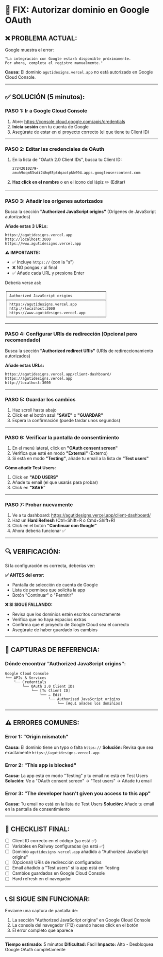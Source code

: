 # 🔧 FIX: Autorizar dominio en Google OAuth

## ❌ PROBLEMA ACTUAL:

Google muestra el error:
```
"La integración con Google estará disponible próximamente.
Por ahora, completa el registro manualmente."
```

**Causa:** El dominio `agutidesigns.vercel.app` no está autorizado en Google Cloud Console.

---

## ✅ SOLUCIÓN (5 minutos):

### **PASO 1: Ir a Google Cloud Console**

1. Abre: https://console.cloud.google.com/apis/credentials
2. **Inicia sesión** con tu cuenta de Google
3. Asegúrate de estar en el proyecto correcto (el que tiene tu Client ID)

---

### **PASO 2: Editar las credenciales de OAuth**

1. En la lista de "OAuth 2.0 Client IDs", busca tu Client ID:
   ```
   27242010279-amuh9oqm83sdi24hq65ptdqaotpkk094.apps.googleusercontent.com
   ```

2. **Haz click en el nombre** o en el icono del lápiz ✏️ (Editar)

---

### **PASO 3: Añadir los orígenes autorizados**

Busca la sección **"Authorized JavaScript origins"** (Orígenes de JavaScript autorizados)

**Añade estas 3 URLs:**

```
https://agutidesigns.vercel.app
http://localhost:3000
https://www.agutidesigns.vercel.app
```

**⚠️ IMPORTANTE:**
- ✅ Incluye `https://` (con la "s")
- ❌ NO pongas `/` al final
- ✅ Añade cada URL y presiona Enter

Debería verse así:
```
┌─────────────────────────────────────────────┐
│ Authorized JavaScript origins               │
├─────────────────────────────────────────────┤
│ https://agutidesigns.vercel.app             │
│ http://localhost:3000                       │
│ https://www.agutidesigns.vercel.app         │
└─────────────────────────────────────────────┘
```

---

### **PASO 4: Configurar URIs de redirección (Opcional pero recomendado)**

Busca la sección **"Authorized redirect URIs"** (URIs de redireccionamiento autorizados)

**Añade estas URLs:**

```
https://agutidesigns.vercel.app/client-dashboard/
https://agutidesigns.vercel.app
http://localhost:3000
```

---

### **PASO 5: Guardar los cambios**

1. Haz scroll hasta abajo
2. Click en el botón azul **"SAVE"** o **"GUARDAR"**
3. Espera la confirmación (puede tardar unos segundos)

---

### **PASO 6: Verificar la pantalla de consentimiento**

1. En el menú lateral, click en **"OAuth consent screen"**
2. Verifica que esté en modo **"External"** (Externo)
3. Si está en modo **"Testing"**, añade tu email a la lista de **"Test users"**

**Cómo añadir Test Users:**
1. Click en **"ADD USERS"**
2. Añade tu email (el que usarás para probar)
3. Click en **"SAVE"**

---

### **PASO 7: Probar nuevamente**

1. Ve a tu dashboard: https://agutidesigns.vercel.app/client-dashboard/
2. Haz un **Hard Refresh** (Ctrl+Shift+R o Cmd+Shift+R)
3. Click en el botón **"Continuar con Google"**
4. Ahora debería funcionar ✅

---

## 🔍 VERIFICACIÓN:

Si la configuración es correcta, deberías ver:

**✅ ANTES del error:**
- Pantalla de selección de cuenta de Google
- Lista de permisos que solicita la app
- Botón "Continuar" o "Permitir"

**❌ SI SIGUE FALLANDO:**
- Revisa que los dominios estén escritos correctamente
- Verifica que no haya espacios extras
- Confirma que el proyecto de Google Cloud sea el correcto
- Asegúrate de haber guardado los cambios

---

## 📸 CAPTURAS DE REFERENCIA:

### Dónde encontrar "Authorized JavaScript origins":

```
Google Cloud Console
└── APIs & Services
    └── Credentials
        └── OAuth 2.0 Client IDs
            └── [Tu Client ID]
                └── ✏️ Edit
                    └── Authorized JavaScript origins
                        └── [Aquí añades los dominios]
```

---

## ⚠️ ERRORES COMUNES:

### Error 1: "Origin mismatch"
**Causa:** El dominio tiene un typo o falta `https://`
**Solución:** Revisa que sea exactamente `https://agutidesigns.vercel.app`

### Error 2: "This app is blocked"
**Causa:** La app está en modo "Testing" y tu email no está en Test Users
**Solución:** Ve a "OAuth consent screen" → "Test users" → Añade tu email

### Error 3: "The developer hasn't given you access to this app"
**Causa:** Tu email no está en la lista de Test Users
**Solución:** Añade tu email en la pantalla de consentimiento

---

## 🎯 CHECKLIST FINAL:

- [ ] Client ID correcto en el código (ya está ✅)
- [ ] Variables en Railway configuradas (ya está ✅)
- [ ] Dominio `agutidesigns.vercel.app` añadido a "Authorized JavaScript origins"
- [ ] (Opcional) URIs de redirección configurados
- [ ] Email añadido a "Test users" si la app está en Testing
- [ ] Cambios guardados en Google Cloud Console
- [ ] Hard refresh en el navegador

---

## 📞 SI SIGUE SIN FUNCIONAR:

Envíame una captura de pantalla de:
1. La sección "Authorized JavaScript origins" en Google Cloud Console
2. La consola del navegador (F12) cuando haces click en el botón
3. El error completo que aparece

---

**Tiempo estimado:** 5 minutos
**Dificultad:** Fácil
**Impacto:** Alto - Desbloquea Google OAuth completamente


